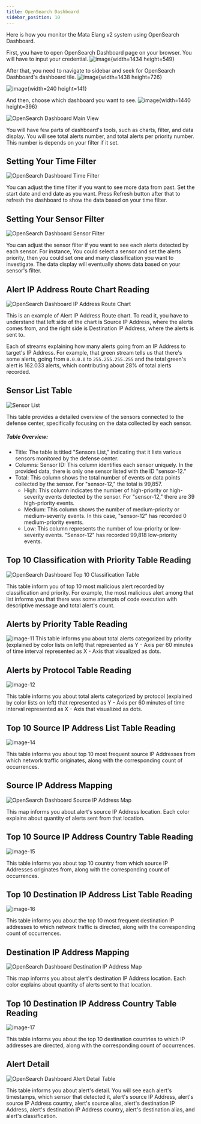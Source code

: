 ```yaml
---
title: OpenSearch Dashboard
sidebar_position: 10
---
```


Here is how you monitor the Mata Elang v2 system using OpenSearch Dashboard.

First, you have to open OpenSearch Dashboard page on your browser. You will have to input your credential.
![image](uploads/d143583d02f5f501f135a9c935f97f6e/image.png){width=1434 height=549}

After that, you need to navigate to sidebar and seek for OpenSearch Dashboard's dashboard tile.
![image](uploads/fb47b9779593fe575f59c931b77293ce/image.png){width=1438 height=726}

![image](uploads/1160ae3d82b4301ffc3ee5b1e4b503e3/image.png){width=240 height=141}

And then, choose which dashboard you want to see.
![image](uploads/13a2d159874c13e34c28bade2f2b9b84/image.png){width=1440 height=396}

![OpenSearch Dashboard Main View](uploads/93dad5d4e85ecb86c57755b9e8ed5e50/image.png)

You will have few parts of dashboard's tools, such as charts, filter, and data display. You will see total alerts number, and total alerts per priority number. This number is depends on your filter if it set.

## Setting Your Time Filter

![OpenSearch Dashboard Time Filter](uploads/690b108ad10d61ddd3b1de0ef71391f1/image-1.png)

You can adjust the time filter if you want to see more data from past. Set the start date and end date as you want. Press Refresh button after that to refresh the dashboard to show the data based on your time filter.

## Setting Your Sensor Filter

![OpenSearch Dashboard Sensor Filter](uploads/cc178ccee71dfc4bf8002cda92662b90/image-2.png)

You can adjust the sensor filter if you want to see each alerts detected by each sensor. For instance, You could select a sensor and set the alerts priority, then you could set one and many classification you want to investigate. The data display will eventually shows data based on your sensor's filter.

## Alert IP Address Route Chart Reading

![OpenSearch Dashboard IP Address Route Chart](uploads/22f93f81fbaac5b04e71bfe23f894b50/image-4.png)

This is an example of Alert IP Address Route chart. To read it, you have to understand that left side of the chart is Source IP Address, where the alerts comes from, and the right side is Destination IP Address, where the alerts is sent to.

Each of streams explaining how many alerts going from an IP Address to target's IP Address. For example, that green stream tells us that there's some alerts, going from `0.0.0.0` to `255.255.255.255` and the total green's alert is 162.033 alerts, which contributing about 28% of total alerts recorded.


## Sensor List Table

![Sensor List](uploads/5fe03e4a3a9490762f978f373b54c304/image-9.png)

This table provides a detailed overview of the sensors connected to the defense center, specifically focusing on the data collected by each sensor.

##### Table Overview:

- Title: The table is titled "Sensors List," indicating that it lists various sensors monitored by the defense center.
- Columns:
  Sensor ID: This column identifies each sensor uniquely. In the provided data, there is only one sensor listed with the ID "sensor-12."
- Total: This column shows the total number of events or data points collected by the sensor. For "sensor-12," the total is 99,857.
  - High: This column indicates the number of high-priority or high-severity events detected by the sensor. For "sensor-12," there are 39 high-priority events.
  - Medium: This column shows the number of medium-priority or medium-severity events. In this case, "sensor-12" has recorded 0 medium-priority events.
  - Low: This column represents the number of low-priority or low-severity events. "Sensor-12" has recorded 99,818 low-priority events.

## Top 10 Classification with Priority Table Reading

![OpenSearch Dashboard Top 10 Classification Table](uploads/e5f3d5460a1b188041f38abf70838c86/image-5.png)

This table inform you of top 10 most malicious alert recorded by classification and priority. For example, the most malicious alert among that list informs you that there was some attempts of code execution with descriptive message and total alert's count.

## Alerts by Priority Table Reading

![image-11](uploads/308a03c50c3723061b1da8259fe18a0b/image-11.png)
This table informs you about total alerts categorized by priority (explained by color lists on left) that represented as Y - Axis per 60 minutes of time interval represented as X - Axis that visualized as dots.

## Alerts by Protocol Table Reading

![image-12](uploads/9fa57880979b2ec6169136296c652aa3/image-12.png)

This table informs you about total alerts categorized by protocol (explained by color lists on left) that represented as Y - Axis per 60 minutes of time interval represented as X - Axis that visualized as dots.


## Top 10 Source IP Address List Table Reading

![image-14](uploads/78e827607cf137e7fb8b1eede75be95c/image-14.png)

This table informs you about top 10 most frequent source IP Addresses from which network traffic originates, along with the corresponding count of occurrences.

## Source IP Address Mapping

![OpenSearch Dashboard Source IP Address Map](uploads/2657c209764285eac0406d6f4401dfa6/image-6.png)

This map informs you about alert's source IP Address location. Each color explains about quantity of alerts sent from that location.

## Top 10 Source IP Address Country Table Reading

![image-15](uploads/8df28ca7ef3e504f38ba1e54dd87d2c8/image-15.png)

This table informs you about top 10 country from which source IP Addresses originates from, along with the corresponding count of occurrences.

## Top 10 Destination IP Address List Table Reading

![image-16](uploads/3e020f2722ecb2a24b7fc7c0fc0fbf5f/image-16.png)

This table informs you about the top 10 most frequent destination IP addresses to which network traffic is directed, along with the corresponding count of occurrences.


## Destination IP Address Mapping

![OpenSearch Dashboard Destination IP Address Map](uploads/dc5dc03aedae35ecb5e7a0a1f96e2a1a/image-7.png)

This map informs you about alert's destination IP Address location. Each color explains about quantity of alerts sent to that location.


## Top 10 Destination IP Address Country Table Reading

![image-17](uploads/934456822fc4eb71e69117cb2fbf43b6/image-17.png)

This table informs you about the top 10 destination countries to which IP addresses are directed, along with the corresponding count of occurrences.


## Alert Detail

![OpenSearch Dashboard Alert Detail Table](uploads/f8dfa2f2bffe2a91bb73b66f47464f25/image-8.png)

This table informs you about alert's detail. You will see each alert's timestamps, which sensor that detected it, alert's source IP Address, alert's source IP Address country, alert's source alias, alert's destination IP Address, alert's destination IP Address country, alert's destination alias, and alert's classification.
